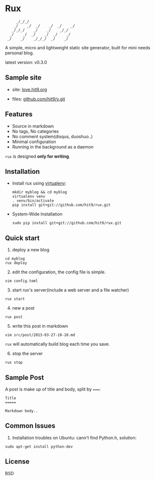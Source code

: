 Rux
===

```
     _/_/_/
    _/    _/  _/    _/  _/    _/
   _/_/_/    _/    _/    _/_/
  _/    _/  _/    _/  _/    _/
 _/    _/    _/_/_/  _/    _/
```


A simple, micro and lightweight static site generator, built for mini needs personal blog.

latest version: v0.3.0

Sample site
-----------

- site: [love.hit9.org](http://love.hit9.org)

- files: [github.com/hit9/v.git](https://github.com/hit9/v.git)

Features
--------

- Source in markdown 
- No tags, No categories
- No comment system(disqus, duoshuo..)
- Minimal configuration
- Running in the background as a daemon

`rux` is designed **only for writing**.

Installation
------------

- Install rux using [virtualenv](http://www.virtualenv.org/):

  ```
  mkdir myblog && cd myblog
  virtualenv venv
  . venv/bin/activate
  pip install git+git://github.com/hit9/rux.git
  ```

- System-Wide Installation

  ```
  sudo pip install git+git://github.com/hit9/rux.git
  ```

Quick start
-----------

1. deploy a new blog

  ```
  cd myblog
  rux deploy
  ```

2. edit the configuration, the config file is simple.

  ```
  vim config.toml
  ```

3. start rux's server(include a web server and a file watcher)

  ```
  rux start
  ```

4. new a post

  ```
  rux post
  ```

5. write this post in markdown

  ```
  vim src/post/2013-03-27-10-10.md
  ```

  `rux` will automatically build blog each time you save.

6. stop the server

  ```
  rux stop
  ```

Sample Post
-----------

A post is make up of title and body, split by `===`:

```
Title
=====

Markdown body..
```

Common Issues
--------------

1. Installation troubles on Ubuntu: cann't find Python.h, solution:

  ```
  sudo apt-get install python-dev
  ```

License
-------

BSD
